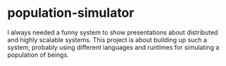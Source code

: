 # population-simulator
I always needed a funny system to show presentations about distributed and highly scalable systems. This project is about building up such a system, probably using different languages and runtimes for simulating a population of beings.
